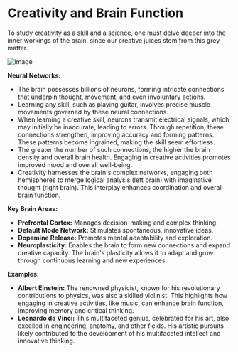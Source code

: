 # Creativity and Brain Function

To study creativity as a skill and a science, one must delve deeper into the inner workings of the brain, since our creative juices stem from this grey matter.

![image](https://github.com/user-attachments/assets/8ebe0614-9218-46bb-b9ba-80fe99d7b414)


**Neural Networks:**

* The brain possesses billions of neurons, forming intricate connections that underpin thought, movement, and even involuntary actions. 
* Learning any skill, such as playing guitar, involves precise muscle movements governed by these neural connections. 
* When learning a creative skill, neurons transmit electrical signals, which may initially be inaccurate, leading to errors. Through repetition, these connections strengthen, improving accuracy and forming patterns. These patterns become ingrained, making the skill seem effortless.
* The greater the number of such connections, the higher the brain density and overall brain health. Engaging in creative activities promotes improved mood and overall well-being.
* Creativity harnesses the brain's complex networks, engaging both hemispheres to merge logical analysis (left brain) with imaginative thought (right brain). This interplay enhances coordination and overall brain function.

**Key Brain Areas:**

* **Prefrontal Cortex:** Manages decision-making and complex thinking.
* **Default Mode Network:** Stimulates spontaneous, innovative ideas.
* **Dopamine Release:** Promotes mental adaptability and exploration.
* **Neuroplasticity:** Enables the brain to form new connections and expand creative capacity. The brain's plasticity allows it to adapt and grow through continuous learning and new experiences.

**Examples:**

* **Albert Einstein:** The renowned physicist, known for his revolutionary contributions to physics, was also a skilled violinist. This highlights how engaging in creative activities, like music, can enhance brain function, improving memory and critical thinking.
* **Leonardo da Vinci:** This multifaceted genius, celebrated for his art, also excelled in engineering, anatomy, and other fields. His artistic pursuits likely contributed to the development of his multifaceted intellect and innovative thinking.

